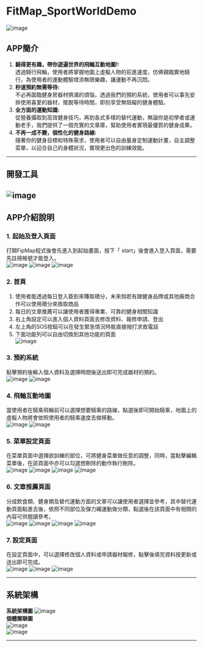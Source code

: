 # FitMap_SportWorldDemo
![image](https://github.com/pt0303ff/FitMap_SportWorldDemo/assets/85691121/e33f3844-c28a-45fb-8402-512bcba931c8)
## APP簡介
1. **騎得更有趣，帶你遊遍世界的飛輪互動地圖!:**  
   透過騎行飛輪，使用者將掌握地圖上虛擬人物的前進速度，仿佛親臨實地騎行，為使用者的運動體驗增添無限樂趣，讓運動不再沉悶。
2. **秒速預約無需等待:**  
   不必再面臨健身房器材擠滿的煩惱，透過我們的預約系統，使用者可以事先安排使用喜愛的器材，擺脫等待時間，即刻享受無阻礙的健身體驗。
3. **全方面的運動知識:**  
   從營養攝取到高效健身技巧，再到各式多樣的替代運動，無論你是初學者或運動老手，我們提供了一個充實的文章庫，幫助使用者實現最優質的健身成果。
4. **不再一成不變，個性化的健身路線:**  
   隨著你的健身目標和特殊需求，使用者可以自由量身定制運動計畫，自主調整菜單，以迎合自己的身體狀況，實現更出色的訓練效能。 
---
## 開發工具
![image](https://github.com/pt0303ff/FitMap_SportWorldDemo/assets/85691121/d7842aa8-1330-4c4f-9472-05ddd9b79022)
---
## APP介紹說明
 ### 1. 起始及登入頁面  
   打開FipMap程式後會先進入到起始畫面，按下「 start」後會進入登入頁面，需要先註冊帳號才能登入。  
   ![image](https://github.com/pt0303ff/FitMap_SportWorldDemo/assets/85691121/0f617255-3445-41a6-be97-a32b173c2013)
   ![image](https://github.com/pt0303ff/FitMap_SportWorldDemo/assets/85691121/6924da79-f963-4826-b019-189996b7156b)
   ![image](https://github.com/pt0303ff/FitMap_SportWorldDemo/assets/85691121/672d34d7-ab63-45ba-bfda-16c14d152283)  

### 2. 首頁  
   1. 使用者能透過每日登入簽到來賺取積分，未來倘若有跟健身品牌或其他廠商合作可以使用積分來換取商品 
   2. 每日的文章推薦可以讓使用者獲得專業、可靠的健身相關知識 
   3. 右上角設定可以進入個人資料頁面去修改資料、報修申請、登出 
   4. 左上角的SOS按鈕可以在發生緊急情況時能直接撥打求救電話 
   5. 下面功能列可以自由切換到其他功能的頁面  
   ![image](https://github.com/pt0303ff/FitMap_SportWorldDemo/assets/85691121/d42c6be7-8251-4a7c-a98d-9fc83d7c7d57)  

### 3. 預約系統  
   點擊預約後輸入個人資料及選擇時間後送出即可完成器材的預約。  
   ![image](https://github.com/pt0303ff/FitMap_SportWorldDemo/assets/85691121/acacc308-f6de-46b0-a70b-bedc53959feb)
   ![image](https://github.com/pt0303ff/FitMap_SportWorldDemo/assets/85691121/3bf7834c-f412-4161-9d6e-48f25ac75486)  

### 4. 飛輪互動地圖  
   當使用者在騎乘飛輪前可以選擇想要騎乘的路線，點選後即可開始騎乘，地圖上的虛擬人物將會依照使用者的騎乘速度去做移動。  
   ![image](https://github.com/pt0303ff/FitMap_SportWorldDemo/assets/85691121/d598ea98-f358-4ffb-ad51-e0e711497c34)
   ![image](https://github.com/pt0303ff/FitMap_SportWorldDemo/assets/85691121/0e8a6bcf-a8e9-4248-8efe-f971bf53bd70)  

### 5. 菜單設定頁面  
   在菜單頁面中選擇欲訓練的部位，可將健身菜單做任意的調整，同時，當點擊編輯菜單後，在該頁面中亦可以勾選想刪除的動作執行刪除。  
   ![image](https://github.com/pt0303ff/FitMap_SportWorldDemo/assets/85691121/019e8cc0-1565-450e-b4e4-f692e075488f)
   ![image](https://github.com/pt0303ff/FitMap_SportWorldDemo/assets/85691121/fa729e62-efe3-4f7c-bbe7-849b9e89172c)
   ![image](https://github.com/pt0303ff/FitMap_SportWorldDemo/assets/85691121/f681dfa3-7eae-40f3-af9e-8467e2ed96dd)
   ![image](https://github.com/pt0303ff/FitMap_SportWorldDemo/assets/85691121/f6c7376e-b145-47fd-9edf-a49a2efbb4db)  

### 6. 文章推薦頁面  
   分成飲食類、健身類及替代運動方面的文章可以讓使用者選擇並參考，其中替代運動頁面點進去後，依照不同部位及彈力繩運動做分類，點選後在該頁面中有相關的內容可供閱讀參考。  
   ![image](https://github.com/pt0303ff/FitMap_SportWorldDemo/assets/85691121/40316fa3-3f01-49f1-9ce2-80a6a074d9c0)
   ![image](https://github.com/pt0303ff/FitMap_SportWorldDemo/assets/85691121/2ad181da-fbb2-4065-8a40-291b355b0975)
   ![image](https://github.com/pt0303ff/FitMap_SportWorldDemo/assets/85691121/8d95b1ef-f879-4283-b88f-55e7c9625323)
   ![image](https://github.com/pt0303ff/FitMap_SportWorldDemo/assets/85691121/690a58ee-afe9-457e-9a11-b152e9d3ae32)

### 7. 設定頁面  
   在設定頁面中，可以選擇修改個人資料或申請器材報修，點擊後填完資料按更新或送出即可完成。  
   ![image](https://github.com/pt0303ff/FitMap_SportWorldDemo/assets/85691121/68ed72ae-a3ce-4d70-b2fc-51b73e830c52)
   ![image](https://github.com/pt0303ff/FitMap_SportWorldDemo/assets/85691121/d3e70d63-5784-4e83-96df-f895837c3486)
   ![image](https://github.com/pt0303ff/FitMap_SportWorldDemo/assets/85691121/6a00e4ad-aec0-4ebe-aa6f-eb5e6ad36318)  

   ---
## 系統架構  
**系統架構圖**
![image](https://github.com/pt0303ff/FitMap_SportWorldDemo/assets/85691121/c57008b2-50fa-47ca-8fd0-9582d96f3a6b)  
**個體關聯圖**  
![image](https://github.com/pt0303ff/FitMap_SportWorldDemo/assets/85691121/6d1f061e-2be0-48fb-a250-c9c465a45b3b)  
![image](https://github.com/pt0303ff/FitMap_SportWorldDemo/assets/85691121/2e86cb39-cca8-4f71-bf06-32cd25ce88f2)

---





   








   


   
   




 





